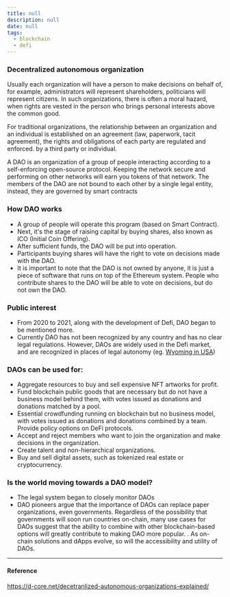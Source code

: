 ```yaml
---
title: null
description: null
date: null
tags:
  - blockchain
  - defi
---
```


### Decentralized autonomous organization

Usually each organization will have a person to make decisions on behalf of, for example, administrators will represent shareholders, politicians will represent citizens. In such organizations, there is often a moral hazard, when rights are vested in the person who brings personal interests above the common good.

For traditional organizations, the relationship between an organization and an individual is established on an agreement (law, paperwork, tacit agreement), the rights and obligations of each party are regulated and enforced. by a third party or individual.

A DAO is an organization of a group of people interacting according to a self-enforcing open-source protocol. Keeping the network secure and performing on other networks will earn you tokens of that network. The members of the DAO are not bound to each other by a single legal entity, instead, they are governed by smart contracts

### How DAO works

- A group of people will operate this program (based on Smart Contract).
- Next, it's the stage of raising capital by buying shares, also known as ICO (Initial Coin Offering).
- After sufficient funds, the DAO will be put into operation.
- Participants buying shares will have the right to vote on decisions made with the DAO.
- It is important to note that the DAO is not owned by anyone, it is just a piece of software that runs on top of the Ethereum system. People who contribute shares to the DAO will be able to vote on decisions, but do not own the DAO.

### Public interest

- From 2020 to 2021, along with the development of Defi, DAO began to be mentioned more.
- Currently DAO has not been recognized by any country and has no clear legal regulations. However, DAOs are widely used in the Defi market, and are recognized in places of legal autonomy (eg. [Wyoming in USA](https://www.cryptopolitan.com/wyoming-recognizes-eos-based-dao/))

### DAOs can be used for:

- Aggregate resources to buy and sell expensive NFT artworks for profit.
- Fund blockchain public goods that are necessary but do not have a business model behind them, with votes issued as donations and donations matched by a pool.
- Essential crowdfunding running on blockchain but no business model, with votes issued as donations and donations combined by a team. Provide policy options on DeFi protocols.
- Accept and reject members who want to join the organization and make decisions in the organization.
- Create talent and non-hierarchical organizations.
- Buy and sell digital assets, such as tokenized real estate or cryptocurrency.

### Is the world moving towards a DAO model?

- The legal system began to closely monitor DAOs
- DAO pioneers argue that the importance of DAOs can replace paper organizations, even governments. Regardless of the possibility that governments will soon run countries on-chain, many use cases for DAOs suggest that the ability to combine with other blockchain-based options will greatly contribute to making DAO more popular. . As on-chain solutions and dApps evolve, so will the accessibility and utility of DAOs.

---

#### Reference

https://d-core.net/decetranlized-autonomous-organizations-explained/
